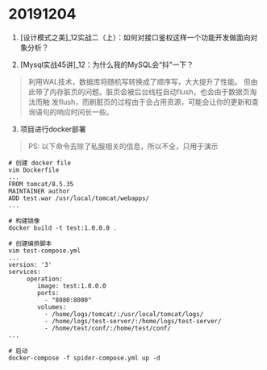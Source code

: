 # 20191204

1. [设计模式之美]_12实战二（上）：如何对接口鉴权这样一个功能开发做面向对象分析？

2. [Mysql实战45讲]_12：为什么我的MySQL会“抖”一下？

  > 利用WAL技术，数据库将随机写转换成了顺序写，大大提升了性能。
  但由此带了内存脏页的问题。脏页会被后台线程自动flush，也会由于数据页淘汰而触 发flush，而刷脏页的过程由于会占用资源，可能会让你的更新和查询语句的响应时间长一些。

3. 项目进行docker部署

> PS: 以下命令去除了私服相关的信息，所以不全，只用于演示

```
# 创建 docker file
vim Dockerfile
...
FROM tomcat/8.5.35
MAINTAINER author
ADD test.war /usr/local/tomcat/webapps/
...

# 构建镜像
docker build -t test:1.0.0.0 .

# 创建编排脚本
vim test-compose.yml
...
version: '3'
services:
     operation:
        image: test:1.0.0.0
        ports:
          - "8080:8080"
        volumes:
          - /home/logs/tomcat/:/usr/local/tomcat/logs/
          - /home/logs/test-server/:/home/logs/test-server/
          - /home/test/conf/:/home/test/conf/
...

# 启动
docker-compose -f spider-compose.yml up -d

```